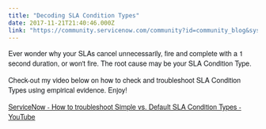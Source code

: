 ```yaml
---
title: "Decoding SLA Condition Types"
date: 2017-11-21T21:40:46.000Z
link: "https://community.servicenow.com/community?id=community_blog&sys_id=6b8d2a69dbd0dbc01dcaf3231f9619b0"
---
```

<p><span style="color: #14171a; font-family: 'Helvetica Neue', Helvetica, Arial, sans-serif;">Ever wonder why your SLAs cancel unnecessarily, fire and complete with a 1 second duration, or won't fire. The root cause may be your SLA Condition Type. </span></p><p></p><p><span style="color: #14171a; font-family: 'Helvetica Neue', Helvetica, Arial, sans-serif;">Check-out my video below on how to check and troubleshoot SLA Condition Types using empirical evidence. Enjoy!</span></p><p></p><p><span style="color: #14171a; font-family: 'Helvetica Neue', Helvetica, Arial, sans-serif;"><a href="https://youtu.be/TZ7WqsmMN4s" title="https://youtu.be/TZ7WqsmMN4s">ServiceNow - How to troubleshoot Simple vs. Default SLA Condition Types - YouTube</a> </span></p>